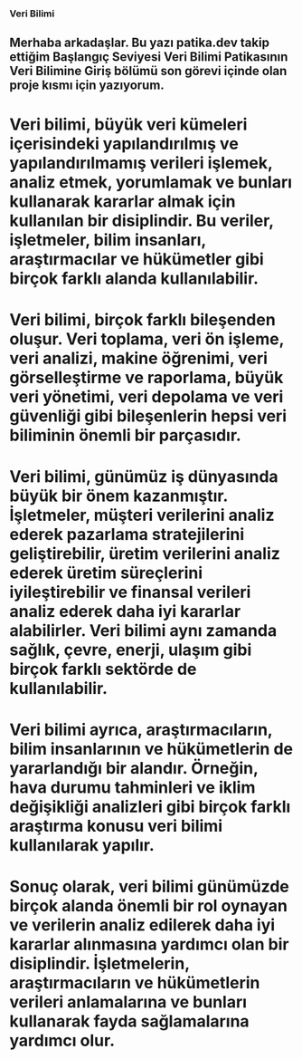 ### Veri Bilimi
## Merhaba arkadaşlar. Bu yazı patika.dev takip ettiğim Başlangıç ​​Seviyesi Veri Bilimi Patikasının Veri Bilimine Giriş bölümü son görevi içinde olan proje kısmı için yazıyorum. 

# Veri bilimi, büyük veri kümeleri içerisindeki yapılandırılmış ve yapılandırılmamış verileri işlemek, analiz etmek, yorumlamak ve bunları kullanarak kararlar almak için kullanılan bir disiplindir. Bu veriler, işletmeler, bilim insanları, araştırmacılar ve hükümetler gibi birçok farklı alanda kullanılabilir.

# Veri bilimi, birçok farklı bileşenden oluşur. Veri toplama, veri ön işleme, veri analizi, makine öğrenimi, veri görselleştirme ve raporlama, büyük veri yönetimi, veri depolama ve veri güvenliği gibi bileşenlerin hepsi veri biliminin önemli bir parçasıdır.

# Veri bilimi, günümüz iş dünyasında büyük bir önem kazanmıştır. İşletmeler, müşteri verilerini analiz ederek pazarlama stratejilerini geliştirebilir, üretim verilerini analiz ederek üretim süreçlerini iyileştirebilir ve finansal verileri analiz ederek daha iyi kararlar alabilirler. Veri bilimi aynı zamanda sağlık, çevre, enerji, ulaşım gibi birçok farklı sektörde de kullanılabilir.

# Veri bilimi ayrıca, araştırmacıların, bilim insanlarının ve hükümetlerin de yararlandığı bir alandır. Örneğin, hava durumu tahminleri ve iklim değişikliği analizleri gibi birçok farklı araştırma konusu veri bilimi kullanılarak yapılır.

# Sonuç olarak, veri bilimi günümüzde birçok alanda önemli bir rol oynayan ve verilerin analiz edilerek daha iyi kararlar alınmasına yardımcı olan bir disiplindir. İşletmelerin, araştırmacıların ve hükümetlerin verileri anlamalarına ve bunları kullanarak fayda sağlamalarına yardımcı olur.